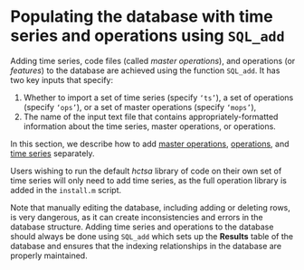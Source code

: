 # Populating the database with time series and operations using `SQL_add`
<!--{#sec:PopulatingDatabase}-->

Adding time series, code files (called *master operations*), and operations (or *features*) to the database are achieved using the function `SQL_add`.
It has two key inputs that specify:

1. Whether to import a set of time series (specify `‘ts’`), a set of operations (specify `‘ops’`), or a set of master operations (specify `‘mops’`),
2. The name of the input text file that contains appropriately-formatted information about the time series, master operations, or operations.

In this section, we describe how to add [master operations](adding_master_operations.md), [operations](adding_operations.md), and [time series](adding_time_series.md) separately.

Users wishing to run the default *hctsa* library of code on their own set of time series will only need to add time series, as the full operation library is added in the `install.m` script.

Note that manually editing the database, including adding or deleting rows, is very dangerous, as it can create inconsistencies and errors in the database structure.
Adding time series and operations to the database should always be done using `SQL_add` which sets up the **Results** table of the database and ensures that the indexing relationships in the database
are properly maintained.
